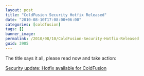 ```yaml
---
layout: post
title: "ColdFusion Security Hotfix Released"
date: "2010-08-10T17:08:00+06:00"
categories: [coldfusion]
tags: []
banner_image: 
permalink: /2010/08/10/ColdFusion-Security-Hotfix-Released
guid: 3905
---
```


The title says it all, please read now and take action:

<a href="http://www.adobe.com/support/security/bulletins/apsb10-18.html">Security update: Hotfix available for ColdFusion</a>
